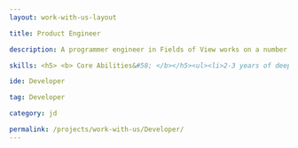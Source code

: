 ```yaml
---
layout: work-with-us-layout

title: Product Engineer

description: A programmer engineer in Fields of View works on a number of projects — big and small, developing tools and processes that contribute directly to our goal of bettering policy making. Fields of View is an interdisciplinary group with diverse life and work experiences and each piece of our work is informed by these. We are a not-for-profit research organization and the position is based in Bangalore. Women developers are highly encouraged to apply. For details of remuneration and any other information, please mail [work@fieldsofview.in](mailto://work@fieldsofview.in) with your CV.

skills: <h5> <b> Core Abilities&#58; </b></h5><ul><li>2-3 years of deep development experience in Java or C++</li><li>Lightweight experience in Python/Perl/Ruby and related web frameworks</li><li>Connecting to and using PostgreSQL or MySQL via high performance libraries</li><li>Writing test cases using Junit</li></ul><h5> <b>Technical Aptitude&#58;</b> </h5> <ul><li>You have the ability to explain complex technical concepts to your colleagues who may not be as technology aware as you</li><li>You have the ability to estimate delivery times and put forward a working plan</li><li>You write code that is clean to read, is well documented and can be tested without complex overheads</li><li>You are proficient using core version control (Git) operations</li><li>You read voraciously and are on top of the latest technologies and concepts in software design</li></ul><h5> <b>Bonus Points&#58;</b> </h5><ul><li>Proficiency with GIS tools.</li><li>Have working experience with Simulation tools such as AnyLogic, NetLogo, MATSIM, etc</li><li>Have experience working with various Unity tools and services</li><li>If you have contributed to open source projects</li><li>Have the ability to do basic sys admin work and deploy occasional updates to servers</li></ul>

ide: Developer

tag: Developer

category: jd

permalink: /projects/work-with-us/Developer/
---
```

